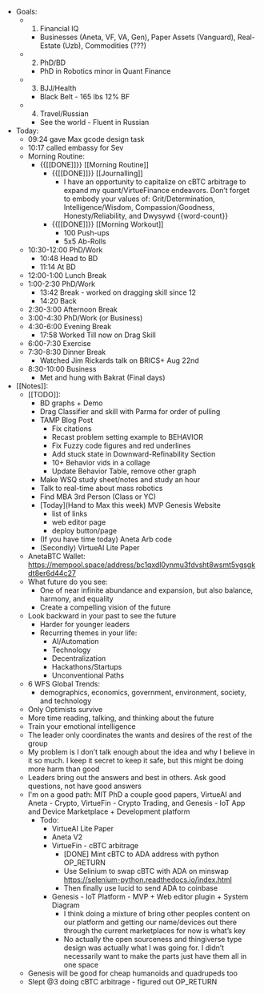 - Goals:
    - 1. Financial IQ
        - Businesses (Aneta, VF, VA, Gen), Paper Assets (Vanguard), Real-Estate (Uzb), Commodities (???)
    - 2. PhD/BD
        - PhD in Robotics minor in Quant Finance
    - 3. BJJ/Health
        - Black Belt - 165 lbs 12% BF
    - 4. Travel/Russian
        - See the world - Fluent in Russian
- Today:
    - 09:24 gave Max gcode design task
    - 10:17 called embassy for Sev
    - Morning Routine:
        - {{[[DONE]]}} [[Morning Routine]]
            - {{[[DONE]]}} [[Journalling]]
                - I have an opportunity to capitalize on cBTC arbitrage to expand my quant/VirtueFinance endeavors. Don’t forget to embody your values of: Grit/Determination, Intelligence/Wisdom, Compassion/Goodness, Honesty/Reliability, and Dwysywd {{word-count}}
            - {{[[DONE]]}} [[Morning Workout]]
                - 100 Push-ups
                - 5x5 Ab-Rolls
    - 10:30-12:00 PhD/Work
        - 10:48 Head to BD
        - 11:14 At BD
    - 12:00-1:00 Lunch Break
    - 1:00-2:30 PhD/Work
        - 13:42 Break - worked on dragging skill since 12
        - 14:20 Back
    - 2:30-3:00 Afternoon Break
    - 3:00-4:30 PhD/Work (or Business)
    - 4:30-6:00 Evening Break
        - 17:58 Worked Till now on Drag Skill
    - 6:00-7:30 Exercise
    - 7:30-8:30 Dinner Break
        - Watched Jim Rickards talk on BRICS+ Aug 22nd
    - 8:30-10:00 Business
        - Met and hung with Bakrat (Final days)
- [[Notes]]:
    - [[TODO]]:
        - BD graphs + Demo
        - Drag Classifier and skill with Parma for order of pulling
        - TAMP Blog Post
            - Fix citations
            - Recast problem setting example to BEHAVIOR
            - Fix Fuzzy code figures and red underlines
            - Add stuck state in Downward-Refinability Section
            - 10+ Behavior vids in a collage
            - Update Behavior Table, remove other graph
        - Make WSQ study sheet/notes and study an hour
        - Talk to real-time about mass robotics
        - Find MBA 3rd Person (Class or YC)
        - [Today](Hand to Max this week) MVP Genesis Website
            - list of links
            - web editor page
            - deploy button/page
        - (If you have time today) Aneta Arb code
        - (Secondly) VirtueAI Lite Paper
    - AnetaBTC Wallet: https://mempool.space/address/bc1qxdl0ynmu3fdvsht8wsmt5vgsgkdt8er6d44c27
    - What future do you see:
        - One of near infinite abundance and expansion, but also balance, harmony, and equality
        - Create a compelling vision of the future
    - Look backward in your past to see the future
        - Harder for younger leaders
        - Recurring themes in your life:
            - AI/Automation
            - Technology
            - Decentralization
            - Hackathons/Startups
            - Unconventional Paths
    - 6 WFS Global Trends:
        -  demographics, economics, government, environment, society, and technology
    - Only Optimists survive
    - More time reading, talking, and thinking about the future
    - Train your emotional intelligence
    - The leader only coordinates the wants and desires of the rest of the group
    - My problem is I don’t talk enough about the idea and why I believe in it so much. I keep it secret to keep it safe, but this might be doing more harm than good
    - Leaders bring out the answers and best in others. Ask good questions, not have good answers
    - I'm on a good path: MIT PhD a couple good papers, VirtueAI and Aneta - Crypto, VirtueFin - Crypto Trading, and Genesis - IoT App and Device Marketplace + Development platform
        - Todo:
            - VirtueAI Lite Paper
            - Aneta V2
            - VirtueFin - cBTC arbitrage
                - [DONE] Mint cBTC to ADA address with python OP_RETURN
                - Use Selinium to swap cBTC with ADA on minswap https://selenium-python.readthedocs.io/index.html
                - Then finally use lucid to send ADA to coinbase
            - Genesis - IoT Platform - MVP + Web editor plugin + System Diagram
                -  I think doing a mixture of bring other peoples content on our platform and getting our name/devices out there through the current marketplaces for now is what’s key
                - No actually the open sourceness and thingiverse type design was actually what I was going for. I didn’t necessarily want to make the parts just have them all in one space
    - Genesis will be good for cheap humanoids and quadrupeds too
    - Slept @3 doing cBTC arbitrage - figured out OP_RETURN
